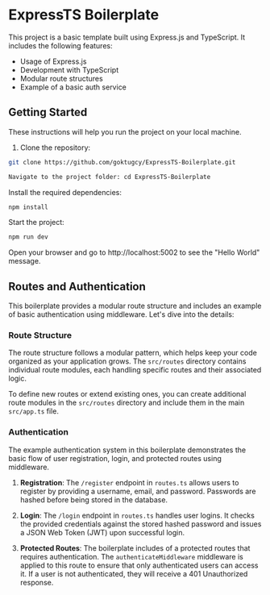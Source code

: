 # ExpressTS Boilerplate

This project is a basic template built using Express.js and TypeScript. It includes the following features:

- Usage of Express.js
- Development with TypeScript
- Modular route structures
- Example of a basic auth service

## Getting Started

These instructions will help you run the project on your local machine.

1. Clone the repository:

```bash
git clone https://github.com/goktugcy/ExpressTS-Boilerplate.git
```

```bash
Navigate to the project folder: cd ExpressTS-Boilerplate
```

Install the required dependencies:

```bash
npm install
```

Start the project:

```bash
npm run dev
```

Open your browser and go to http://localhost:5002 to see the "Hello World" message.

## Routes and Authentication

This boilerplate provides a modular route structure and includes an example of basic authentication using middleware. Let's dive into the details:

### Route Structure

The route structure follows a modular pattern, which helps keep your code organized as your application grows. The `src/routes` directory contains individual route modules, each handling specific routes and their associated logic.

To define new routes or extend existing ones, you can create additional route modules in the `src/routes` directory and include them in the main `src/app.ts` file.

### Authentication

The example authentication system in this boilerplate demonstrates the basic flow of user registration, login, and protected routes using middleware.

1. **Registration**: The `/register` endpoint in `routes.ts` allows users to register by providing a username, email, and password. Passwords are hashed before being stored in the database.

2. **Login**: The `/login` endpoint in `routes.ts` handles user logins. It checks the provided credentials against the stored hashed password and issues a JSON Web Token (JWT) upon successful login.

3. **Protected Routes**: The boilerplate includes of a protected routes that requires authentication. The `authenticateMiddleware` middleware is applied to this route to ensure that only authenticated users can access it. If a user is not authenticated, they will receive a 401 Unauthorized response.
 
